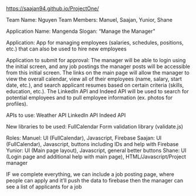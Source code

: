 https://saajan94.github.io/ProjectOne/

Team Name: Nguyen
Team Members: Manuel, Saajan, Yunior, Shane

Application Name: Mangenda 
Slogan: “Manage the Manager”

Application:
App for managing employees (salaries, schedules, positions, etc.) that can also be used to hire new employees

Application to submit for approval:
The manager will be able to login using the initial screen, and any job postings the manager posts will be accessible from this initial screen. The links on the main page will allow the manager to view the overall calendar, view all of their employees (name, salary, start date, etc.), and search applicant resumes based on certain criteria (skills, education, etc.). The LinkedIn API and Indeed API will be used to search for potential employees and to pull employee information (ex. photos for profiles).

APIs to use:
Weather API
LinkedIn API
Indeed API

New libraries to be used:
FullCalendar
Form validation library (validate.js)

Roles:
Manuel: UI (FullCalendar), Javascript, Firebase
Saajan: UI (FullCalendar), Javascript, buttons including IDs and help with Firebase
Yunior: UI (Main page layout), Javascript, general better buttons
Shane: UI (Login page and additional help with main page), HTML/Javascript/Project manager

IF we complete everything, we can include a job posting page, where people can apply and it’ll push the data to firebase then the manager can see a list of applicants for a job

